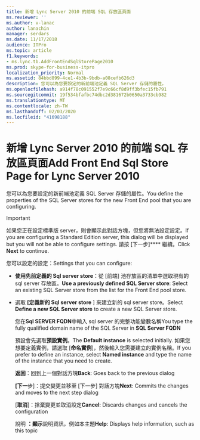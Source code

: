 ```yaml
---
title: 新增 Lync Server 2010 的前端 SQL 存放區頁面
ms.reviewer: ''
ms.author: v-lanac
author: lanachin
manager: serdars
ms.date: 11/17/2018
audience: ITPro
ms.topic: article
f1.keywords:
- ms.lync.tb.AddFrontEndSqlStorePage2010
ms.prod: skype-for-business-itpro
localization_priority: Normal
ms.assetid: 84bbd899-4ce1-4b3b-9bdb-a08cefb626d3
description: 您可以為您要設定的新前端池定義 SQL Server 存儲的屬性。
ms.openlocfilehash: a914f78c091552f7e9c66cf8d9ff3bfec15fb791
ms.sourcegitcommit: 19f534bfafbc74dbc2d381672b0650a3733cb982
ms.translationtype: MT
ms.contentlocale: zh-TW
ms.lasthandoff: 02/03/2020
ms.locfileid: "41698188"
---
```

# <a name="add-front-end-sql-store-page-for-lync-server-2010"></a><span data-ttu-id="b60f8-103">新增 Lync Server 2010 的前端 SQL 存放區頁面</span><span class="sxs-lookup"><span data-stu-id="b60f8-103">Add Front End Sql Store Page for Lync Server 2010</span></span>
 
<span data-ttu-id="b60f8-104">您可以為您要設定的新前端池定義 SQL Server 存儲的屬性。</span><span class="sxs-lookup"><span data-stu-id="b60f8-104">You define the properties of the SQL Server stores for the new Front End pool that you are configuring.</span></span>
  
> [!IMPORTANT]
> <span data-ttu-id="b60f8-105">如果您正在設定標準版 server，則會顯示此對話方塊，但您將無法設定設定。</span><span class="sxs-lookup"><span data-stu-id="b60f8-105">If you are configuring a Standard Edition server, this dialog will be displayed but you will not be able to configure settings.</span></span> <span data-ttu-id="b60f8-106">請按 [下一步]\*\*\*\* 繼續。</span><span class="sxs-lookup"><span data-stu-id="b60f8-106">Click **Next** to continue.</span></span>
  
<span data-ttu-id="b60f8-107">您可以設定的設定：</span><span class="sxs-lookup"><span data-stu-id="b60f8-107">Settings that you can configure:</span></span>
  
- <span data-ttu-id="b60f8-108">**使用先前定義的 Sql server store**：從 [前端] 池存放區的清單中選取現有的 sql server 存放區。</span><span class="sxs-lookup"><span data-stu-id="b60f8-108">**Use a previously defined SQL Server store**: Select an existing SQL Server store from the list for the Front End pool store.</span></span>
    
- <span data-ttu-id="b60f8-109">選取 **[定義新的 Sql server store** ] 來建立新的 sql server store。</span><span class="sxs-lookup"><span data-stu-id="b60f8-109">Select **Define a new SQL Server store** to create a new SQL Server store.</span></span>
    
    <span data-ttu-id="b60f8-110">您在**Sql SERVER FQDN**中輸入 sql server 的完整功能變數名稱</span><span class="sxs-lookup"><span data-stu-id="b60f8-110">You type the fully qualified domain name of the SQL Server in **SQL Server FQDN**</span></span>
    
    <span data-ttu-id="b60f8-111">預設會先選取**預設實例**。</span><span class="sxs-lookup"><span data-stu-id="b60f8-111">The **Default instance** is selected initially.</span></span> <span data-ttu-id="b60f8-112">如果您想要定義實例，請選取 [**命名實例**]，然後輸入您需要建立的實例名稱。</span><span class="sxs-lookup"><span data-stu-id="b60f8-112">If you prefer to define an instance, select **Named instance** and type the name of the instance that you need to create.</span></span>
    
  <span data-ttu-id="b60f8-113">**返回**：回到上一個對話方塊</span><span class="sxs-lookup"><span data-stu-id="b60f8-113">**Back**: Goes back to the previous dialog</span></span>
  
  <span data-ttu-id="b60f8-114">**[下一**步]：提交變更並移至 [下一步] 對話方塊</span><span class="sxs-lookup"><span data-stu-id="b60f8-114">**Next**: Commits the changes and moves to the next step dialog</span></span>
  
  <span data-ttu-id="b60f8-115">[**取消**]：捨棄變更並取消設定</span><span class="sxs-lookup"><span data-stu-id="b60f8-115">**Cancel**: Discards changes and cancels the configuration</span></span>
  
  <span data-ttu-id="b60f8-116">說明 **：顯示**說明資訊，例如本主題</span><span class="sxs-lookup"><span data-stu-id="b60f8-116">**Help**: Displays help information, such as this topic</span></span>
  

